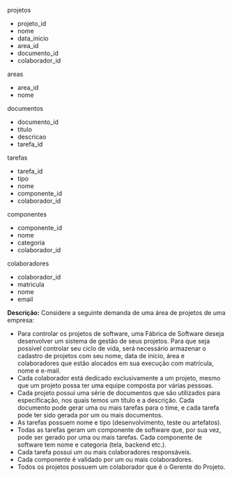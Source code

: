 projetos
  - projeto_id
  - nome
  - data_inicio
  - area_id
  - documento_id
  - colaborador_id
  
areas
  - area_id
  - nome
  
documentos
  - documento_id
  - titulo
  - descricao
  - tarefa_id
  
tarefas
  - tarefa_id
  - tipo
  - nome
  - componente_id
  - colaborador_id
  
componentes
  - componente_id
  - nome
  - categoria
  - colaborador_id
  
colaboradores
  - colaborador_id
  - matricula
  - nome
  - email
  
**Descrição:** Considere a seguinte demanda de uma área de projetos de uma empresa:
  
  - Para controlar os projetos de software, uma Fábrica de Software deseja desenvolver um sistema de gestão de seus projetos. Para que seja possível controlar seu ciclo de vida, será necessário armazenar o cadastro de projetos com seu nome, data de início, área e colaboradores que estão alocados em sua execução com matrícula, nome e e-mail.
  - Cada colaborador está dedicado exclusivamente a um projeto, mesmo que um projeto possa ter uma equipe composta por várias pessoas.
  - Cada projeto possui uma série de documentos que são utilizados para especificação, nos quais temos um título e a descrição. Cada documento pode gerar uma ou mais tarefas para o time, e cada tarefa pode ter sido gerada por um ou mais documentos.
  - As tarefas possuem nome e tipo (desenvolvimento, teste ou artefatos).
  - Todas as tarefas geram um componente de software que, por sua vez, pode ser gerado por uma ou mais tarefas. Cada componente de software tem nome e categoria (tela, backend etc.).
  - Cada tarefa possui um ou mais colaboradores responsáveis.
  - Cada componente é validado por um ou mais colaboradores.
  - Todos os projetos possuem um colaborador que é o Gerente do Projeto.
